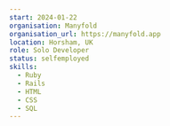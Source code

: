 ```yaml
---
start: 2024-01-22
organisation: Manyfold
organisation_url: https://manyfold.app
location: Horsham, UK
role: Solo Developer
status: selfemployed
skills:
  - Ruby
  - Rails
  - HTML
  - CSS
  - SQL
---
```

